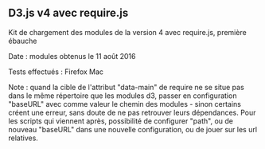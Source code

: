 D3.js v4 avec require.js
-------

Kit de chargement des modules de la version 4 avec require.js, première ébauche

Date : modules obtenus le 11 août 2016

Tests effectués : Firefox Mac


Note : quand la cible de l'attribut "data-main" de require ne se situe pas dans le même répertoire que les modules d3, passer en configuration "baseURL" avec comme valeur le chemin des modules - sinon certains créent une erreur, sans doute de ne pas retrouver leurs dépendances.
Pour les scripts qui viennent après, possibilité de configurer "path", ou de nouveau "baseURL" dans une nouvelle configuration, ou de jouer sur les url relatives.
